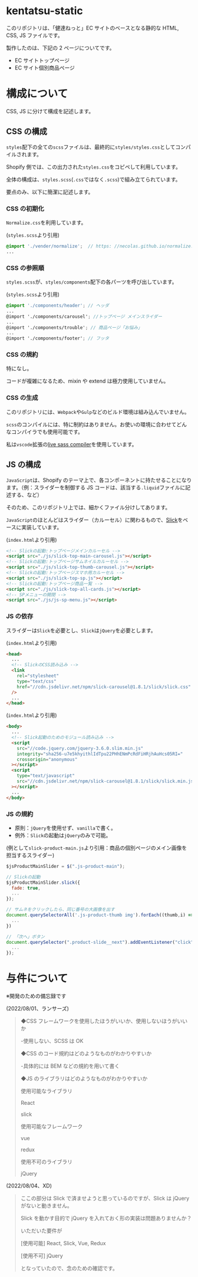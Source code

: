 # kentatsu-static

このリポジトリは、「健達ねっと」EC サイトのベースとなる静的な HTML, CSS, JS ファイルです。

製作したのは、下記の 2 ページについてです。

- EC サイトトップページ
- EC サイト個別商品ページ

# 構成について

CSS, JS に分けて構成を記述します。

## CSS の構成

`styles`配下の全ての`scss`ファイルは、最終的に`styles/styles.css`としてコンパイルされます。

Shopify 側では、この出力された`styles.css`をコピペして利用しています。

全体の構成は、`styles.scss`(`.css`ではなく`.scss`)で組み立てられています。

要点のみ、以下に簡潔に記述します。

### CSS の初期化

`Normalize.css`を利用しています。

(`styles.scss`より引用)

```scss
@import './vender/normalize';  // https: //necolas.github.io/normalize.css/
...
```

### CSS の参照順

`styles.scss`が、`styles/components`配下の各パーツを呼び出しています。

(`styles.scss`より引用)

```scss
@import './components/header'; // ヘッダ
...
@import './components/carousel'; //トップページ メインスライダー
...
@import './components/trouble'; // 商品ページ「お悩み」
...
@import './components/footer'; // フッタ
```

### CSS の規約

特になし。

コードが複雑になるため、mixin や extend は極力使用していません。

### CSS の生成

このリポジトリには、`Webpack`や`Gulp`などのビルド環境は組み込んでいません。

`scss`のコンパイルには、特に制約はありません。お使いの環境に合わせてどんなコンパイラでも使用可能です。

私は`vscode`拡張の[live sass compiler](https://marketplace.visualstudio.com/items?itemName=glenn2223.live-sass)を使用しています。

## JS の構成

`JavaScript`は、Shopify のテーマ上で、各コンポーネントに持たせることになります。（例：スライダーを制御する JS コードは、該当する`.liquid`ファイルに記述する、など）

そのため、このリポジトリ上では、細かくファイル分けしてあります。

`JavaScript`のほとんどはスライダー（カルーセル）に関わるもので、[Slick](https://kenwheeler.github.io/slick/)をベースに実装しています。

(`index.html`より引用)

```html
<!-- Slickの起動:トップページメインカルーセル -->
<script src="./js/slick-top-main-carousel.js"></script>
<!-- Slickの起動:トップページサムネイルカルーセル -->
<script src="./js/slick-top-thumb-carousel.js"></script>
<!-- Slickの起動:トップページスマホ用カルーセル -->
<script src="./js/slick-top-sp.js"></script>
<!-- Slickの起動:トップページ商品一覧 -->
<script src="./js/slick-top-all-cards.js"></script>
<!-- SPメニューの開閉 -->
<script src="./js/js-sp-menu.js"></script>
```

### JS の依存

スライダーは`Slick`を必要とし、`Slick`は`jQuery`を必要とします。

(`index.html`より引用)

```html
<head>
  ...
  <!-- SlickのCSS読み込み -->
  <link
    rel="stylesheet"
    type="text/css"
    href="//cdn.jsdelivr.net/npm/slick-carousel@1.8.1/slick/slick.css"
  />
  ...
</head>
```

(`index.html`より引用)

```html
<body>
  ...
  <!-- Slick起動のためのモジュール読み込み -->
  <script
    src="//code.jquery.com/jquery-3.6.0.slim.min.js"
    integrity="sha256-u7e5khyithlIdTpu22PHhENmPcRdFiHRjhAuHcs05RI="
    crossorigin="anonymous"
  ></script>
  <script
    type="text/javascript"
    src="//cdn.jsdelivr.net/npm/slick-carousel@1.8.1/slick/slick.min.js"
  ></script>
  ...
</body>
```

### JS の規約

- 原則：`jQuery`を使用せず、`vanilla`で書く。
- 例外：`Slick`の起動は`jQuery`のみで可能。

(例として`slick-product-main.js`より引用：商品の個別ページのメイン画像を担当するスライダー)


```JavaScript
$jsProductMainSlider = $(".js-product-main");

// Slickの起動
$jsProductMainSlider.slick({
  fade: true,
  ...
});

// サムネをクリックしたら、同じ番号の大画像を出す
document.querySelectorAll('.js-product-thumb img').forEach((thumb,i) => {
  ...
})

// 「次へ」ボタン
document.querySelector(".product-slide__next").addEventListener("click", () => {
  ...
});
```

# 与件について

※開発のための備忘録です

(2022/08/01、ランサーズ)

> ◆CSS フレームワークを使用したほうがいいか、使用しないほうがいいか
>
> -使用しない、SCSS は OK
>
> ◆CSS のコード規約はどのようなものがわかりやすいか
>
> -具体的には BEM などの規約を用いて書く
>
> ◆JS のライブラリはどのようなものがわかりやすいか
>
> 使用可能なライブラリ
>
> React
>
> slick
>
> 使用可能なフレームワーク
>
> vue
>
> redux
>
> 使用不可のライブラリ
>
> jQuery

(2022/08/04、XD)

> ここの部分は Slick で済ませようと思っているのですが、Slick は jQuery がないと動きません。
>
> Slick を動かす目的で jQuery を入れておく形の実装は問題ありませんか？
>
> いただいた要件が
>
> [使用可能] React, Slick, Vue, Redux
>
> [使用不可] jQuery
>
> となっていたので、念のための確認です。
